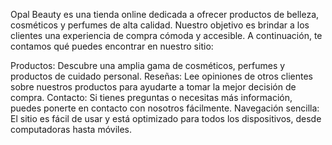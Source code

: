 Opal Beauty es una tienda online dedicada a ofrecer productos de belleza, cosméticos y perfumes de alta calidad. Nuestro objetivo es brindar a los clientes una experiencia de compra cómoda y accesible. A continuación, te contamos qué puedes encontrar en nuestro sitio:

Productos: Descubre una amplia gama de cosméticos, perfumes y productos de cuidado personal.
Reseñas: Lee opiniones de otros clientes sobre nuestros productos para ayudarte a tomar la mejor decisión de compra.
Contacto: Si tienes preguntas o necesitas más información, puedes ponerte en contacto con nosotros fácilmente.
Navegación sencilla: El sitio es fácil de usar y está optimizado para todos los dispositivos, desde computadoras hasta móviles.